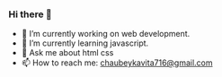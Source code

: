 ### Hi there 👋

- 🔭 I’m currently working on web development.
- 🌱 I’m currently learning javascript.
- 💬 Ask me about html css 
- 📫 How to reach me: chaubeykavita716@gmail.com

